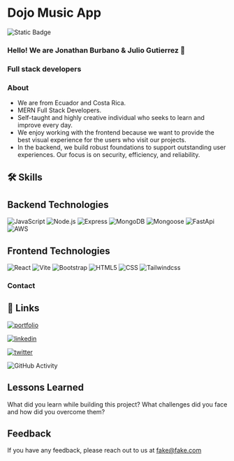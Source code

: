 # Dojo Music App

![Static Badge](https://img.shields.io/badge/MERN%20BOOTCAMP-CODING%20DOJO-05A9E1)


###  Hello! We are Jonathan Burbano & Julio Gutierrez 🚀
### Full stack developers

### About 
- We are from Ecuador and Costa Rica.
- MERN Full Stack Developers.
- Self-taught and highly creative individual who seeks to learn and improve every day.
- We enjoy working with the frontend because we want to provide the best visual experience for the users who visit our projects.
- In the backend, we build robust foundations to support outstanding user experiences. Our focus is on security, efficiency, and reliability.

## 🛠 Skills
## Backend Technologies
![JavaScript](https://img.shields.io/badge/-JavaScript-333333?style=flat&logo=javascript)
![Node.js](https://img.shields.io/badge/-Node.js-333333?style=flat&logo=node.js)
![Express](https://img.shields.io/badge/-Express-333333?style=flat&logo=express)
![MongoDB](https://img.shields.io/badge/-MongoDB-333333?style=flat&logo=MongoDB)
![Mongoose](https://img.shields.io/badge/-Mongoose-333333?style=flat&logo=Mongoose)	
![FastApi](https://img.shields.io/badge/-FastApi-333333?style=flat&logo=FastApi)
![AWS](https://img.shields.io/badge/-AWS-333333?style=flat&logo=amazon)



## Frontend Technologies
![React](https://img.shields.io/badge/-React-333333?style=flat&logo=react)
![Vite](https://img.shields.io/badge/-Vite-333333?style=flat&logo=vite)
![Bootstrap](https://img.shields.io/badge/-Bootstrap-333333?style=flat&logo=Bootstrap)
![HTML5](https://img.shields.io/badge/-HTML5-333333?style=flat&logo=HTML5)
![CSS](https://img.shields.io/badge/-CSS-333333?style=flat&logo=CSS3&logoColor=1572B6)
![Tailwindcss](https://img.shields.io/badge/-Tailwindcss-333333?style=flat&logo=Tailwindcss)


### Contact 

## 🔗 Links
[![portfolio](https://img.shields.io/badge/my_portfolio-000?style=for-the-badge&logo=ko-fi&logoColor=white)]()

[![linkedin](https://img.shields.io/badge/linkedin-0A66C2?style=for-the-badge&logo=linkedin&logoColor=white)](https://www.linkedin.com/)

[![twitter](https://img.shields.io/badge/twitter-1DA1F2?style=for-the-badge&logo=twitter&logoColor=white)](https://twitter.com/)

 


![GitHub Activity](https://github-readme-stats.vercel.app/api?username=juliogutierrezm&show_icons=true)


## Lessons Learned

What did you learn while building this project? What challenges did you face and how did you overcome them?


## Feedback

If you have any feedback, please reach out to us at fake@fake.com
